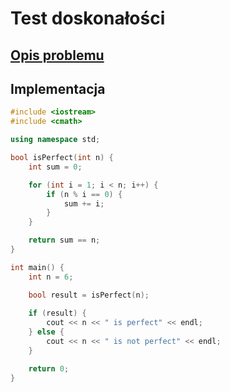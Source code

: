# Test doskonałości

## [Opis problemu](../../../../algorithms/integers/perfect-test.md)

## Implementacja

```cpp linenums="1"
#include <iostream>
#include <cmath>

using namespace std;

bool isPerfect(int n) {
    int sum = 0;

    for (int i = 1; i < n; i++) {
        if (n % i == 0) {
            sum += i;
        }
    }

    return sum == n;
}

int main() {
    int n = 6;

    bool result = isPerfect(n);
    
    if (result) {
        cout << n << " is perfect" << endl;
    } else {
        cout << n << " is not perfect" << endl;
    }

    return 0;
}
```
